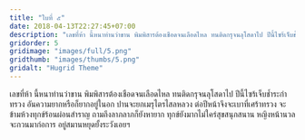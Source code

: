 ```yaml
---
title: "ใบที่ ๕"
date: 2018-04-13T22:27:45+07:00
description: "เลขที่ห้า นี้หนาท่านว่าขาน พิมพิสารต้องเชือดจนเลือดไหล ทนติดกรุจนลุโสดาไป ปีนี้ไซร้เจ็บช้ำระกำทรวง อันความยากหรือก็ยากอยู่ในอก ปานจะยกเมรุไตรไสลหลวง ต่อปีหน้าจึงจะเบาที่เศร้าทรวง จะข้ามห้วงทุกข์ร้อนผ่อนสำราญ ถามถึงลาภลาภก็ยังหายาก ทุกข์ยังมากไม่ใคร่สุขสนุกสนาน หญิงหน้านวลจะกวนมาก่อการ อยู่สมานหยุดยั้งระวังเอยฯ"
gridorder: 5
gridimage: "images/full/5.png"
gridthumb: "images/thumbs/5.png"
gridalt: "Hugrid Theme"
---
```

เลขที่ห้า นี้หนาท่านว่าขาน พิมพิสารต้องเชือดจนเลือดไหล ทนติดกรุจนลุโสดาไป ปีนี้ไซร้เจ็บช้ำระกำทรวง อันความยากหรือก็ยากอยู่ในอก ปานจะยกเมรุไตรไสลหลวง ต่อปีหน้าจึงจะเบาที่เศร้าทรวง จะข้ามห้วงทุกข์ร้อนผ่อนสำราญ ถามถึงลาภลาภก็ยังหายาก ทุกข์ยังมากไม่ใคร่สุขสนุกสนาน หญิงหน้านวลจะกวนมาก่อการ อยู่สมานหยุดยั้งระวังเอยฯ
